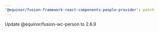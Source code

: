 ```yaml
---
'@equinor/fusion-framework-react-components-people-provider': patch
---
```


Update @equinor/fusion-wc-person to 2.6.9
